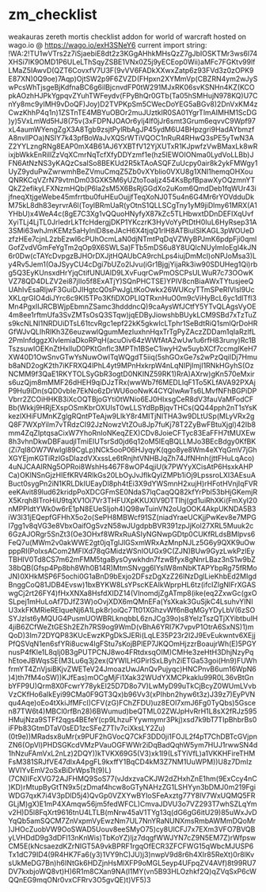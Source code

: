 # zm_checklist
weakauras zereth mortis checklist addon for world of warcraft
hosted on wago.io @ https://wago.io/exH3SNeY6
current import string: !WA:2!TU1wVTrs2z7iSjaebiE8dt2z3KGgAHhkMHsQzZ7gJbIOSKTMr3ws6l74XHSi7IK9OMD1P6ULeLThSqyZSBE1VNx0Z5j9yECEop0Wii)aMFc7FGKtv99lfLMaZ5IAwvD(QZT6CovxfV7U3F(9vVV6FADkXXwxZatp6z93FVd3z0zOPK9E87XN)0Q9oe)7Aqp)OjtSW2p9F6ZVZD(FHpxn2XYMmVp(CBZRN4ym2wJySwPcsWhTjsgeBjKdfnaBC6g6ilBjcnvdFP0tW291MJxRK06svKSNHn4KZ(KCOpkAOzhHJPkYgpqvZYuhTWFeydv(FPyBhQr0GTb(Ta05hSMHujN978KQ)U7CnYy8mc9yIMH9vDoQF)Joy)D2TVPKpSm5CWecDoYEG5aBGv8)2DnVxKM4zCwzKhhP4q1n)1ZSTnTE4MBYuOBOr2muJUztkIR0SA01YgrTlmAIMHM1ScDG)y)5VxLmWd5HJ8(75v(3xFDPNJOAOr6ylj4lf0jJr6smt3Grum6eqvvC9Wpf97xL4aumWYengZgX3A8Tgb9zsjtPylRbAgJP45ydM6U4BHpzgri9HadAYbmzfA8nvllPOa)NSIY7k43pfBoWaJvXQSrWTiVQOC1nRuR4RHwQ3sPE5yTwN3AZ2YYLzngRNg8EAP0mX4B61AJ6YXBTfV12YjXUTxR1KJpwfzVwBMaxLk8wRixjbWkkEnRillZzVqXCmrNqTcfXfyDDYzmf1e(hz5IEWOIONma0LydVoLLBb)JFN6AtNzNS3yKAQzCsaISo8BEKUd2R5kTAoASQFZuUcpy0air8k2ykFMWgy1UyZ9yduPwZwrwmhBeZVmuCmqZ5Zb0vXYblio0VXU8g1XNI1hemqOHXouQNRKCqVZrN79vtmDm03GXK5M6yUZtoToaIjz454KsBpfBpawXyOQzmnYTQkZ2efikyLFXNzmHQb(P6la2sM5X6BsRjGGdXo2uKom6QmdDeb1fqWUr43ijfneqXtjgeWebe45mfrrtbu0fuHEuOujjfTeqXoNJ0T5u4n6G4Mr6rYOVdduDkM75kL8dh83eyrvrA6l(ToylBRmUaR(yOtnS1QLLSCgTny1yM9jiDlmy61MRX(A1YHbU)x4WeA4c(8gE7C3Xg1vQQuoHNyfyX87kZc5TLHbwxtDDnDEFIXqUvfXyiTLj4LjTL0JrledrLkTfcHdergjDKP1YKczrK3HyVoYyPtDtH0IuL6HyRsep31A3SMi63whJmKEMz5aHylnlD8seJAcH6X4tjqQ1rlH8ATBiulSlKAGL3pWOUeDzfzHEe7cjnL2zbEzwI6cPUhOcmLaN0djNTmtPqDqVZWyBPJmK6pdpFji0qmlGofZvdVGmFeYgTm2qOp9X6SWLSa)FTb5mDS6u8Y8UQlcNUylmIoEgl4kJN6r0Dw(cTAYcDvpgzBJHOrDXJjtHQAUbCA9rchLps4iujDmMcl)oNPJoMsa3)Ly4Rv5Jem1(OaJSyyCU4cDgi7bUZo2lJvu(iGr1BjgjYijaRk3iw90SDUHeg1Qi)rbg5Q3EyKUnsxdHrYjqCtifUNUAlD9LXvFuqrCwPmOSCPsULWuR7c73OOwKVZ78QD4DLZV2ei87jIlo5f8ExATjY)SQnPHCTSE)YPIV8cnBiaAWxTYtusjeeQUAhIvEsaRljwF3GuiDJIHgtcQ0sPwJgLtKoOwkx26WUKcyTTmSPeRIVlsl9UcXKLqrGIO4diJYrc6c9KI5TPo3KfiDXOPLIQTRxnHuO0m9cViHyBcL6yc1dlTfl3Mn4PgxIIJRCBWjpEbmnZSamc3hdddncQ)9caAysWfJCtfY5YTvQLAgsVyOE4m8ee1rftmUfa3SvZMTsOsQ3STqw)jqEDByJiowshbBUykLCM9SBd7xTzTuZs9kcNLNI1NRDUiDTsL61tcvRgc1epf22kK5gkwIcLTphr1SeBdtRiQ1smlQrDoHRGfWJvQLIhRlKh3Z6euzwwlQgumMezIuxhnHqxTrTgPyZAczZDDam1qIaRzlfL2PmlnfdggzXIvlemiaDkoRPqH(acuOiv64zWWfAtA2wUw1u6rfH83runy)Rc1BTszsuwIOEKnZtHxlluD0PKtGnflc3MPTh1BSeC1iwyH2w5uybXCf7ccmglKeH7XW40D1OwSnvGTwYsNuwOwITqWQgdT5iiq(5shGOxGe7s2wPzQqiIDj7Hmub8aND2ogK2th7iKFRXQ4lPhL4yt9MPnHxkrpW4nLqNIPjImjI1RNkHGyhS(OzNCMM9f3QaE1RKYTOLSyGbR3ogtD0NKINZ59RK1)RrA)AXrw)gKn570eMxirs6uzQjm8mMMF26dHEH9qiDJzTRx(wwWb7f6MEDLIqF1To5KLfAVA92PXAjP9Hu9iDn(sQD0vbIe7EkNo6zDrWU6ooNwK4CYQIwAwTs6LMvfNFhBGPiDPVbrr2ZCOiHHKB3iXcOQTBjoGYti0tWNio6EJ0HIxsgCeR8dV3fauVaMFodCFBb(Wkkj9HRjEXspOSmKbrOXUIsT0wLLSYdBpBjqvTHCs(QQ44pph2nT1sYsKkezlXHiFUMnKZglgRQntPTeAjw9LlkY8r4MITjNITHA3w9DLtUSp(MLyVRx2gQ8F7WXpYilm7vTRdzCI92JzNowzVtZOu8Jp7fuKj78T2ZyBwFBtuXjgl)42Ib8mm4ZqZIptqsaCixW7YhoRnIoNKeqZEX)CDv8JoieCFTyc83EaFFH7tMUXEw8h3vhnDkwDBFaudjlTmiEIUTsrSd0jd6q12oM5IEqBQLLMJo3BEcBdgy0KfBK(Zi7qI8OW7WwIgl89CgLp)NCk5ooP06HJyqyK(qgo8ye8Wm4eXYqGmV7jGhXGYEjmKGTiRzIGsDIazdVXxssLe6tRnjhtVNHBJqZh74JfNHnh(jttFHuLqAco)4uNJCAAIRNg5OPRoi8WshHs467F8wOP4qjiU(k7PWYyXCisAtP6HsxkAHPCa)OKlNSnGjzHIEfKRV4RlkGs20LbOyJvJflkQyIZMPb1iOj9LpssroLXI3AEsuABuct0sygPn2iN1KRLDkIUEayDl8ph4tEi3X9dYWSmnH2xujH)rHFotHVnjIqFVReeKAvit89lud62kridpPoXDCGFmSE0NdaS7lqCaqQQ82kfYrPbl53bHjGKemjRX5Krqh8lTroHiU9tqXV1Oi7Vr3THFUXpKKUXIV9DTTIhj(gd1uiRhXKi(FmXyI20nMPPIdtYWk0w6rE1pN8EUeSIjoh4)Q98wTuinVN2oUgOOK4AkpUKNDA5B3iW3l31jEQepfGFHhX5o2o(SePH8MBWcf91SZ(niadYraeUCKjjPwKev8e7MPGI7gg1v8qVG3e8VbxOaifOgSvzN58wJUgdpbBVR391zpJjKol27XRL5Muuk2c6GzAJORgr5SnZt3(Oe3OHxf8WRxRuASIyNGNwpGDtp0CUKfRLdsBMlpvs6FeQ7u(MWm2v0akWWE2gt0jqTglJlGSxmWRxAzMnpNJLz5G6y9QXK9uOwpppRI(PoIxsACom2MFlXd78qGMidzWSnIOUGx9C(ZJN)BUw9GyzLwkPzlEyTBHIV0Td8CS7m62mFMM5tgaBysOywkhdn7fzwBfyx8gNnrLBaz3nS1w9bZ38bQB(Gfsp4Pp8bh8Wh0B14R)MtmSNvgg6IYslW8mNbKTAPYbpRg75fRMoJN)0XHkMSP6F5ochi0G1aBnD9bExjo2DFszDgXzZ26lNzDglLieKhbEd2MIgdBnggCoQ81JDB4Evsw)1bxBYKW8LsYPscKEAIkWprpHL6tz(ifcIZlgNIFrXGASwgCj2rt26FY4)fHxXNXa8HsfdXIDZ14(VInomdjZgATmp8(ike(eq2ZxwGc(gxOSLpej1mHuLoAf7DJfZ3W)oOvjXDX6mQMnEFa(YsXkak3GuSjkC4LsuhvYINIU3xkFKMRieRElqueNj6A1Lpk8r)oiQc7Tt01XGhzvWf6nBqMGyYDyLbV(6zSOSYJzlst6yMQUG4PusmUOWBRLknqbbL6znJCg39o)s8YelzTszQTjXYibtbuIH4jiB6ZCfWeZtGESh2EZh7RS9og9WmD(vBhA6YRI7K7vpvP1OtrA6SxNS)1)mQoD)3Im72DYQP83KUcEwzKPgDkSJERi(LqLE35P23r2I2J9EvEukwntv6XEjjPfQSVqN1en6sfYRi8ucw4IgFStu7sKojBPlEP7JKQOmHjzzrBoaujrWh(E)5PGYnusP4fKle1L8qIj0B3gPUTPCNJ8wo4FRtdxsqOIM)CMHe3zeHtH3DhjNzyPqhEtoeJBWqsSE(M3Lu6q3j2ex(QYWlLHGPirISxLByh2iETGa53goi(Hn9)FUWhfrmYT4ZnVjsiBKjvZWETeV24JmoazUwJAnQvPujyqc)HNCPnvB6um16WpN6)4)th7fM4oSW))KJfEas)mOCgMjFi1Xak32WUdYXMCPkaklu99R0L36vBtGnbYFP9U)Qrm8X0FcwrY78ykEI25D7D8o7V)LwMyD99uTkCjBcyZ0WUmLVvbVzCKfHo6aIkEyi99CMa0F9GT3Qx)b96Vv3(xPIhbn2hyw6t3z)J39z7)EyPVNqu4Aqe)oEo4tXkiJfMFcI)CFV(zG)FChZFDU)uz8EOl7xmJ6Fg0TyQbs)5Gscen87TW6t4)MBCl0rfBn28)6BWumud)beQTML02ZWJpHvRrH1L8sX2fRJz595HMujNza9STFf2qgs4BEfeY(cp9LhzuFYywmymr3Pkj)xsd7k9bT7TIpBhbrBs0iFPb83GtmDTaV0sED1zcSFeZ7Tlv7ciXksLY2Zu)(0t9e))MRadsx8uMr(x9PUF2hGVocQ7CkF3DD0ji1FOJL2f4pT7ChDBTcGVjpnZN6(OpVl)PHDSGKcdVMzPVauOGFWWr2iDqBadQqhW5ym7HUJ1rwwSN4d1hNzuFAmVxL2nLz)2DQY))kTVKX69G5(V3)xk1l9(LsTYiVfL)a1VKKHFireTHMFsM381SRJfVE47dlxA4pgFL9kxffY1BqCD4kM3Z7NM1UuWPM))U8z7DmIzWVIYvEmV2oSxBiDrWpsTt(9)L)(7CN)IFcXVG72AJFHMQ9SoS77(vJdxzvaCKJW2dZHxhZnE1hm(9ExCcy4nC)KD)rMtupByGtTN9x5(zDmaf4hcw8oGTyNAHzZG1LSHYyn3bDMJ0m219FgiWDG7qxK7i4V3pDlD5j4)QvGp0VZXYwBYIoSFeAxztg77Y8lV7WxUQMQ5FRGLjM)gX)E1mP4XAmqw56jm5fedWFCL)CmvaJDVU3o7VZ293T7whSZLqYmv2H)D5l8FqXrt9616tnU4LTLB(mNrw45aV1TYg13q(dG6gG6itU29)85uWxJvDYqQb5amSQCM7ZnVxpmVyEwzNm7UL7NnYRaNUNXmsRmbAWMmDQoMr)JHOcZuobVW9OoSWAD5Uouv8eeSMyO75)cy8UlCFJ7x7EXm3VFO7BVQByLVHDdD9g3dDFl13nKnWis)TbKoYZ)ljz7dqgfWWJYN7cZ9N5EM7Z)rWfpswCM5E(kNcsaezdKZrNIGT5A9vkBPRF1rgqOfECR3ZFCFWG15qWbcMJUSP6Tx1dC79ID4(9R4HK7Fa6(y3)1VY9hC)JU)j3)nwpV9d8r6h4XIr85ReXt)0r8lKvsUkMeDG7Bn)h6INtGk6HDZjnHsMlXFP9oMGL5eyp4UFpqZV4AVf)8t99RU7DV7kxbjoWQ8vt)H)6R1m8CXan9NA(l1MY(vn5B93HLOzhkf2Q)qZVqSxP6cWQQnEG9mqONr0vxCFRrv3O5gvQE)t)VF5)3
